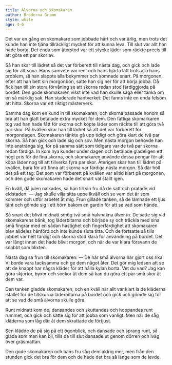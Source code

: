 ```yaml
---
title: Älvorna och skomakaren
author: Bröderna Grimm
style: white
age: 4-6
---
```


Det var en gång en skomakare som jobbade hårt och var ärlig, men trots det kunde han inte tjäna tillräckligt mycket för att kunna leva. Till slut var allt han hade borta. Det enda som återstod var ett stycke läder som räckte precis till att göra ett par skor av.

Så han skar till lädret så det var förberett till nästa dag, och gick och lade sig för att sova. Hans samvete var rent och hans hjärta lätt trots alla hans problem, så han släppte alla bekymmer och somnade snart. På morgonen, efter att han bett sin morgonbön, satte han sig ner för att börja jobba. Då fick han till sin stora förvåning se att skorna redan stod färdiggjorda på bordet. Den gode skomakaren visst inte vad han skulle säga eller tänka om en så märklig sak. Han studerade hantverket: Det fanns inte en enda felsöm att hitta. Skorna var ett riktigt mästerverk.

Samma dag kom en kund in till skomakaren, och skorna passade honom så bra att han glatt betalade extra mycket för dem. Den fattiga skomarkaren tog vad han hade fått för skorna och köpte läder som räckte till att göra två par skor. På kvällen skar han till lädret så att det var förberett för morgondagen. Skomakaren tänkte gå upp tidigt och göra klart de två par skorna. Så han gick och lade sig och sov. Men nästa morgon behövde han inte anstränga sig, för på samma sätt som tidigare var de två par skorna redan färdiga. In kom nya kunder under dagen och betalade gladeligen ett högt pris för de fina skorna, och skomakaren använde dessa pengar för att köpa läder nog till att tillverka fyra par skor. Återigen skar han till lädret på kvällen, bara för att finna att skorna var färdiga nästa morgon. Så där höll det på ett tag: Det som var förberett på kvällen var alltid klart på morgonen, och den gode skomakaren hade det snart väl ställt igen.

En kväll, då julen nalkades, sa han till sin fru då de satt och pratade vid eldstaden: — Jag skulle vilja sitta uppe ikväll och se vem det är som kommer och utför arbetet åt mig. Frun gillade tanken, så de lämnade ett ljus tänt och gömde sig i ett hörn bakom en gardin för att se vad som hände.

Så snart det blivit midnatt smög två små halvnakna älvor in. De satte sig vid skomakarens bänk, tog läderbitarna och började sy och tråckla med sina små fingrar med en sådan hastighet och fingerfärdighet att skomakaren blev alldeles hänförd och inte kunde sluta titta. Och de fortsatte så tills jobbet var helt färdigt och skorna stod klara för användning på bordet. Det var långt innan det hade blivit morgon, och när de var klara försvann de snabbt som blixten.

Nästa dag sa frun till skomakaren: — De här små älvorna har gjort oss rika. Vi borde vara tacksamma och ge dem något åter. Det gör mig ledsen att se att de knappt har några kläder för att hålla kylan borta. Vet du vad? Jag kan göra skjortor, byxor och sockor åt dem så kan du göra ett par små skor åt dem var.

Den tanken gladde skomakaren, och en kväll när allt var klart la de kläderna istället för de tillskurna läderbitarna på bordet och gick och gömde sig för att se vad de små älvorna skulle göra.

Runt midnatt kom de, dansandes och skuttandes och hoppandes runt rummet, och gick och satte sig för att jobba som vanligt. Men när de såg kläderna som låg där åt dem skrattade de förtjust.

Sen klädde de på sig på ett ögonblick, och dansade och sprang runt, så glada som man kan bli, tills de till slut dansade ut genom dörren och iväg över gräsmattan.

Den gode skomakaren och hans fru såg dem aldrig mer, men från den stunden gick det bra för dem och de hade det bra så länge som de levde.
